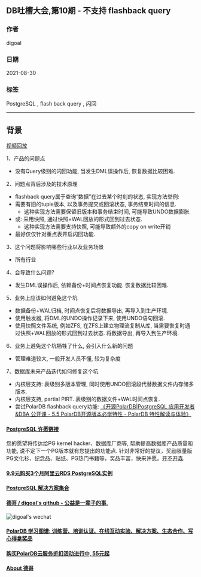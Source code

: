 ## DB吐槽大会,第10期 - 不支持 flashback query   
         
### 作者                        
digoal      
        
### 日期      
2021-08-30      
         
### 标签           
PostgreSQL , flash back query , 闪回   
       
----      
       
## 背景                    
[视频回放](https://www.bilibili.com/video/BV1GM4y15766/)        
      
1、产品的问题点            
- 没有Query级别的闪回功能, 当发生DML误操作后, 恢复数据比较困难.    
            
2、问题点背后涉及的技术原理      
- flashback query属于查询“数据”在过去某个时刻的状态, 实现方法举例:   
- 需要有旧的tuple版本, 以及事务提交或回滚状态, 事务结束时间的信息.   
    - 这种实现方法需要保留旧版本和事务结束时间, 可能导致UNDO数据膨胀.   
- 或: 采用快照, 通过快照+WAL回放的形式回到过去状态.   
    - 这种实现方法需要支持快照, 可能导致额外的copy on write开销  
- 最好仅仅针对重点表开启闪回功能.   
            
3、这个问题将影响哪些行业以及业务场景          
- 所有行业  
           
4、会导致什么问题?          
- 发生DML误操作后, 依赖备份+时间点恢复功能. 恢复数据比较困难.   
      
5、业务上应该如何避免这个坑         
- 数据备份+WAL归档, 时间点恢复后将数据导出, 再导入到生产环境.     
- 使用触发器, 将DML的UNDO操作记录下来, 使用UNDO语句回滚.   
- 使用快照文件系统, 例如ZFS, 在ZFS上建立物理流复制从库, 当需要恢复时通过快照+WAL回放的形式回到过去状态. 将数据导出, 再导入到生产环境.    
                
6、业务上避免这个坑牺牲了什么, 会引入什么新的问题          
- 管理难道较大, 一般开发人员不懂, 较为复杂度  
                  
7、数据库未来产品迭代如何修复这个坑    
- 内核层支持: 表级别多版本管理, 同时使用UNDO回滚段代替数据文件内存储多版本.  
- 内核层支持, partial PIRT. 表级别的数据文件+WAL时间点恢复.  
- 尝试PolarDB flashback query功能: [《开源PolarDB|PostgreSQL 应用开发者&DBA 公开课 - 5.5 PolarDB开源版本必学特性 - PolarDB 特性解读与体验》](../202401/20240125_07.md)    
    
  
  
  
#### [PostgreSQL 许愿链接](https://github.com/digoal/blog/issues/76 "269ac3d1c492e938c0191101c7238216")
您的愿望将传达给PG kernel hacker、数据库厂商等, 帮助提高数据库产品质量和功能, 说不定下一个PG版本就有您提出的功能点. 针对非常好的提议，奖励限量版PG文化衫、纪念品、贴纸、PG热门书籍等，奖品丰富，快来许愿。[开不开森](https://github.com/digoal/blog/issues/76 "269ac3d1c492e938c0191101c7238216").  
  
  
#### [9.9元购买3个月阿里云RDS PostgreSQL实例](https://www.aliyun.com/database/postgresqlactivity "57258f76c37864c6e6d23383d05714ea")
  
  
#### [PostgreSQL 解决方案集合](https://yq.aliyun.com/topic/118 "40cff096e9ed7122c512b35d8561d9c8")
  
  
#### [德哥 / digoal's github - 公益是一辈子的事.](https://github.com/digoal/blog/blob/master/README.md "22709685feb7cab07d30f30387f0a9ae")
  
  
![digoal's wechat](../pic/digoal_weixin.jpg "f7ad92eeba24523fd47a6e1a0e691b59")
  
  
#### [PolarDB 学习图谱: 训练营、培训认证、在线互动实验、解决方案、生态合作、写心得拿奖品](https://www.aliyun.com/database/openpolardb/activity "8642f60e04ed0c814bf9cb9677976bd4")
  
  
#### [购买PolarDB云服务折扣活动进行中, 55元起](https://www.aliyun.com/activity/new/polardb-yunparter?userCode=bsb3t4al "e0495c413bedacabb75ff1e880be465a")
  
  
#### [About 德哥](https://github.com/digoal/blog/blob/master/me/readme.md "a37735981e7704886ffd590565582dd0")
  
